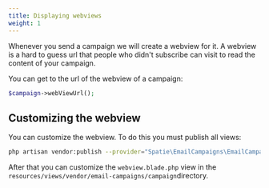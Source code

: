 ```yaml
---
title: Displaying webviews
weight: 1
---
```


Whenever you send a campaign we will create a webview for it. A webview is a hard to guess url that people who didn't subscribe can visit to read the content of your campaign.

You can get to the url of the webview of a campaign:

```php
$campaign->webViewUrl();
```

## Customizing the webview

You can customize the webview. To do this you must publish all views:

```bash
php artisan vendor:publish --provider="Spatie\EmailCampaigns\EmailCampaignsServiceProvider" --tag="views"
```

After that you can customize the `webview.blade.php` view in the `resources/views/vendor/email-campaigns/campaign`directory.

